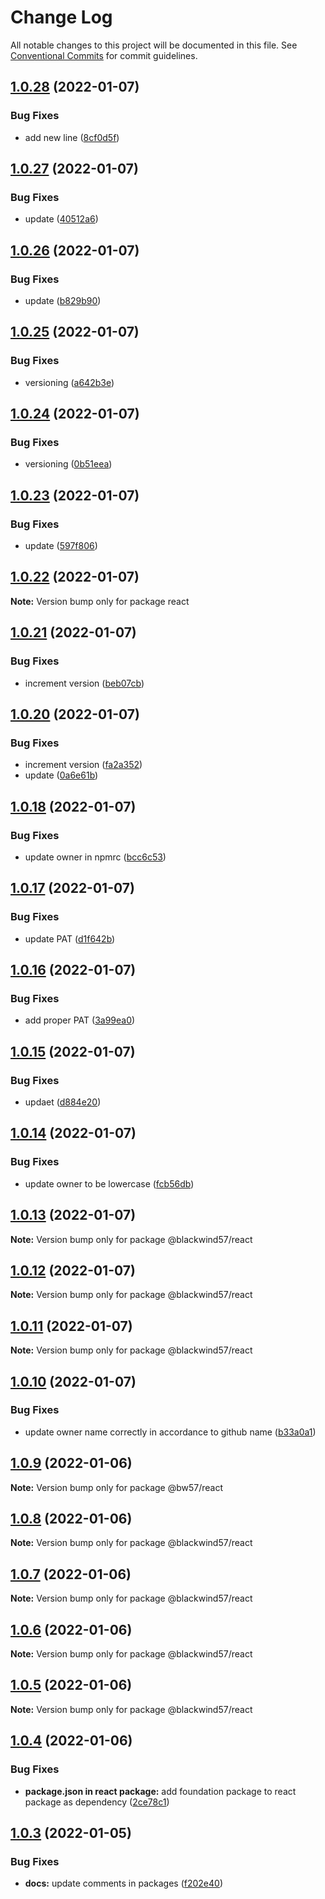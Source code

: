 # Change Log

All notable changes to this project will be documented in this file.
See [Conventional Commits](https://conventionalcommits.org) for commit guidelines.

## [1.0.28](https://github.com/blackwind57/react/compare/v1.0.27...v1.0.28) (2022-01-07)


### Bug Fixes

* add new line ([8cf0d5f](https://github.com/blackwind57/react/commit/8cf0d5ff7c687c6f28a24e21b09d58abf9df1a4e))





## [1.0.27](https://github.com/blackwind57/react/compare/v1.0.26...v1.0.27) (2022-01-07)


### Bug Fixes

* update ([40512a6](https://github.com/blackwind57/react/commit/40512a645e27ad1f6a838ae093f9813a5aa7263d))





## [1.0.26](https://github.com/blackwind57/react/compare/v1.0.25...v1.0.26) (2022-01-07)


### Bug Fixes

* update ([b829b90](https://github.com/blackwind57/react/commit/b829b90d3374006318d0ad05dd0e5e47b90691b7))





## [1.0.25](https://github.com/blackwind57/react/compare/v1.0.24...v1.0.25) (2022-01-07)


### Bug Fixes

* versioning ([a642b3e](https://github.com/blackwind57/react/commit/a642b3e7c5f1c22caab0c5a4128bc8b70cc447db))





## [1.0.24](https://github.com/blackwind57/react/compare/v1.0.23...v1.0.24) (2022-01-07)


### Bug Fixes

* versioning ([0b51eea](https://github.com/blackwind57/react/commit/0b51eea5ae91e249b6eb97dfbfd7e05026206aa5))





## [1.0.23](https://github.com/blackwind57/react/compare/v1.0.22...v1.0.23) (2022-01-07)


### Bug Fixes

* update ([597f806](https://github.com/blackwind57/react/commit/597f806f4efed646a166f08498a11c69708f0bc5))





## [1.0.22](https://github.com/blackwind57/react/compare/v1.0.21...v1.0.22) (2022-01-07)

**Note:** Version bump only for package react





## [1.0.21](https://github.com/blackwind57/react/compare/v1.0.20...v1.0.21) (2022-01-07)


### Bug Fixes

* increment version ([beb07cb](https://github.com/blackwind57/react/commit/beb07cbc5f3977f866969d3e81b683a98102ff1b))





## [1.0.20](https://github.com/blackwind57/react/compare/v1.0.18...v1.0.20) (2022-01-07)


### Bug Fixes

* increment version ([fa2a352](https://github.com/blackwind57/react/commit/fa2a35265b2a99aa6d6ec6e868092ddaf5fbd99d))
* update ([0a6e61b](https://github.com/blackwind57/react/commit/0a6e61b8889edbbc4444c4b47bb87689c43f9c1f))





## [1.0.18](https://github.com/BlackWind57/react/compare/v1.0.17...v1.0.18) (2022-01-07)


### Bug Fixes

* update owner in npmrc ([bcc6c53](https://github.com/BlackWind57/react/commit/bcc6c5374617e388352f945f78da0bb0db0c4533))





## [1.0.17](https://github.com/BlackWind57/react/compare/v1.0.16...v1.0.17) (2022-01-07)


### Bug Fixes

* update PAT ([d1f642b](https://github.com/BlackWind57/react/commit/d1f642bd77504c09b339ce1cf1f1c73e5bd0faae))





## [1.0.16](https://github.com/BlackWind57/react/compare/v1.0.15...v1.0.16) (2022-01-07)


### Bug Fixes

* add proper PAT ([3a99ea0](https://github.com/BlackWind57/react/commit/3a99ea063a302079cfab8a9b078bddf53dcd8061))





## [1.0.15](https://github.com/BlackWind57/react/compare/v1.0.14...v1.0.15) (2022-01-07)


### Bug Fixes

* updaet ([d884e20](https://github.com/BlackWind57/react/commit/d884e2094b2fb2e01892269b1e55b0720f480b9c))





## [1.0.14](https://github.com/BlackWind57/react/compare/v1.0.13...v1.0.14) (2022-01-07)


### Bug Fixes

* update owner to be lowercase ([fcb56db](https://github.com/BlackWind57/react/commit/fcb56db243da1b1943ba3282750c3c7f52cb7902))






## [1.0.13](https://github.com/BlackWind57/react/compare/v1.0.11...v1.0.13) (2022-01-07)

**Note:** Version bump only for package @blackwind57/react





## [1.0.12](https://github.com/BlackWind57/react/compare/v1.0.11...v1.0.12) (2022-01-07)

**Note:** Version bump only for package @blackwind57/react





## [1.0.11](https://github.com/BlackWind57/react/compare/v1.0.10...v1.0.11) (2022-01-07)

**Note:** Version bump only for package @blackwind57/react






## [1.0.10](https://github.com/BlackWind57/react/compare/v1.0.9...v1.0.10) (2022-01-07)


### Bug Fixes

* update owner name correctly in accordance to github name ([b33a0a1](https://github.com/BlackWind57/react/commit/b33a0a1726227bbe632ac67fbd7464ec8cfaf43a))





## [1.0.9](https://github.com/BlackWind57/react/compare/v1.0.8...v1.0.9) (2022-01-06)

**Note:** Version bump only for package @bw57/react





## [1.0.8](https://github.com/BlackWind57/ds.e/compare/v1.0.7...v1.0.8) (2022-01-06)

**Note:** Version bump only for package @blackwind57/react





## [1.0.7](https://github.com/BlackWind57/ds.e/compare/v1.0.6...v1.0.7) (2022-01-06)

**Note:** Version bump only for package @blackwind57/react





## [1.0.6](https://github.com/BlackWind57/ds.e/compare/v1.0.5...v1.0.6) (2022-01-06)

**Note:** Version bump only for package @blackwind57/react





## [1.0.5](https://github.com/BlackWind57/ds.e/compare/v1.0.4...v1.0.5) (2022-01-06)

**Note:** Version bump only for package @blackwind57/react





## [1.0.4](https://github.com/BlackWind57/ds.e/compare/v1.0.3...v1.0.4) (2022-01-06)


### Bug Fixes

* **package.json in react package:** add foundation package to react package as dependency ([2ce78c1](https://github.com/BlackWind57/ds.e/commit/2ce78c1874569e6eeab27bb8f13c35d1380b1309))





## [1.0.3](https://github.com/BlackWind57/ds.e/compare/v1.0.2...v1.0.3) (2022-01-05)


### Bug Fixes

* **docs:** update comments in packages ([f202e40](https://github.com/BlackWind57/ds.e/commit/f202e40b477e7489e680f208a149b47332893c58))
